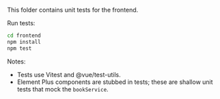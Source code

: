 This folder contains unit tests for the frontend.

Run tests:

```bash
cd frontend
npm install
npm test
```

Notes:
- Tests use Vitest and @vue/test-utils.
- Element Plus components are stubbed in tests; these are shallow unit tests that mock the `bookService`.
